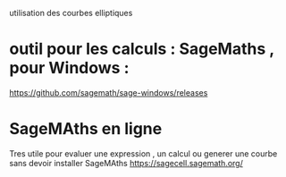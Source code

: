 
utilisation des courbes elliptiques 
# outil pour les calculs : SageMaths  , pour Windows :
https://github.com/sagemath/sage-windows/releases
# SageMAths en ligne 
Tres utile pour evaluer une expression , un calcul ou generer une courbe
sans devoir installer SageMAths
https://sagecell.sagemath.org/



